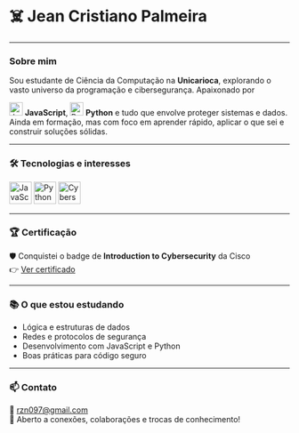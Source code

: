 # ☠️ Jean Cristiano Palmeira

---

### Sobre mim

Sou estudante de Ciência da Computação na **Unicarioca**, explorando o vasto universo da programação e cibersegurança. Apaixonado por  
<p>
  <img src="https://cdn.jsdelivr.net/gh/devicons/devicon/icons/javascript/javascript-original.svg" width="24" alt="JavaScript" /> <strong>JavaScript</strong>,  
  <img src="https://cdn.jsdelivr.net/gh/devicons/devicon/icons/python/python-original.svg" width="24" alt="Python" /> <strong>Python</strong>  
e tudo que envolve proteger sistemas e dados. Ainda em formação, mas com foco em aprender rápido, aplicar o que sei e construir soluções sólidas.

---

### 🛠️ Tecnologias e interesses

<p>
  <img src="https://cdn.jsdelivr.net/gh/devicons/devicon/icons/javascript/javascript-original.svg" width="40" alt="JavaScript" />
  <img src="https://cdn.jsdelivr.net/gh/devicons/devicon/icons/python/python-original.svg" width="40" alt="Python" />
  <img src="https://img.icons8.com/ios-filled/50/000000/shield.png" width="40" alt="Cybersecurity" />
</p>

---

### 🏆 Certificação

🛡️ Conquistei o badge de **Introduction to Cybersecurity** da Cisco  
👉 [Ver certificado](https://www.credly.com/badges/42b26209-84ea-4ec7-9b15-28f9fbc92335)

---

### 📚 O que estou estudando

- Lógica e estruturas de dados  
- Redes e protocolos de segurança  
- Desenvolvimento com JavaScript e Python  
- Boas práticas para código seguro

---

### 📫 Contato

📧 rzn097@gmail.com  
💬 Aberto a conexões, colaborações e trocas de conhecimento!
